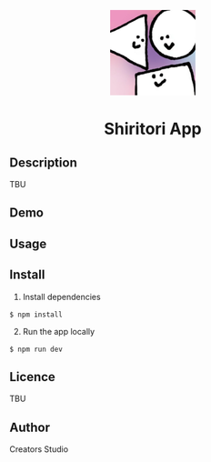 <p align="center" style="color: #343a40">
  <img src="./public/images/creatorsstudio.jpeg" alt="creators logo" height="150" width="150">
  <h1 align="center">Shiritori App</h1>
</p>

## Description

TBU

## Demo

## Usage

## Install

1. Install dependencies

```
$ npm install
```

2. Run the app locally

```
$ npm run dev
```

## Licence

TBU

## Author
Creators Studio
